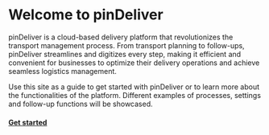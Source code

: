 # Welcome to pinDeliver

pinDeliver is a cloud-based delivery platform that revolutionizes the transport management process. From transport planning to follow-ups, pinDeliver streamlines and digitizes every step, making it efficient and convenient for businesses to optimize their delivery operations and achieve seamless logistics management.  

Use this site as a guide to get started with pinDeliver or to learn more about the functionalities of the platform. Different examples of processes, settings and follow-up functions will be showcased.  

#### [Get started](documentation/get_started.md)
